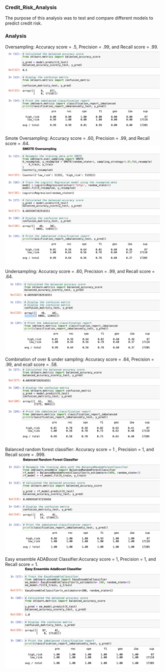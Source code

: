 ### Credit_Risk_Analysis

The purpose of this analysis was to test and compare different models to predict credit risk.

### Analysis

Oversampling: Accuracy score = .5, Precision = .99, and Recall score = .99. 
 ![](Oversampling.png)


Smote Oversampling: Accuracy score = .60, Precision = .99, and Recall score = .64. 
 ![](SMOTE.png)


Undersampling: Accuracy score = .60, Precision = .99, and Recall score = .64. 
 ![](Undersampling.png)


Combination of over & under sampling: Accuracy score = .64, Precision = .99, and ecall score = .58.
 ![](Over_and_Under.png)


Balanced random forest classifier: Accuracy score = 1 , Precision = 1, and Recall score = .999. 
 ![](BRF.png)


Easy ensemble ADABoost Classifier:Accuracy score = 1, Precision = 1, and Recall score = 1. 
 ![](AdaBoost.png)


